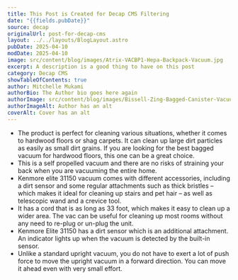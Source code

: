```yaml
---
title: This Post is Created for Decap CMS Filtering
date: "{{fields.pubDate}}"
source: decap
originalUrl: post-for-decap-cms
layout: ../../layouts/BlogLayout.astro
pubDate: 2025-04-10
modDate: 2025-04-10
image: src/content/blog/images/Atrix-VACBP1-Hepa-Backpack-Vacuum.jpg
excerpt: A description is a good thing to have on this post
category: Decap CMS
showTableOfContents: true
author: Mitchelle Mukami
authorBio: The Author bio goes here again
authorImage: src/content/blog/images/Bissell-Zing-Bagged-Canister-Vacuum-Maroon-4122-Corded-6.jpg
authorImageAlt: Author has an alt
coverAlt: Cover has an alt
---
```

* The product is perfect for cleaning various situations, whether it comes to hardwood floors or shag carpets. It can clean up large dirt particles as easily as small dirt grains. If you are looking for the best bagged vacuum for hardwood floors, this one can be a great choice.
* This is a self propelled vacuum and there are no risks of straining your back when you are vacuuming the entire home.
* Kenmore elite 31150 vacuum comes with different accessories, including a dirt sensor and some regular attachments such as thick bristles – which makes it ideal for cleaning up stairs and pet hair – as well as telescopic wand and a crevice tool.
* It has a cord that is as long as 33 foot, which makes it easy to clean up a wider area. The vac can be useful for cleaning up most rooms without any need to re-plug or un-plug the unit.
* Kenmore Elite 31150 has a dirt sensor which is an additional attachment. An indicator lights up when the vacuum is detected by the built-in sensor.
* Unlike a standard upright vacuum, you do not have to exert a lot of push force to move the upright vacuum in a forward direction. You can move it ahead even with very small effort.
